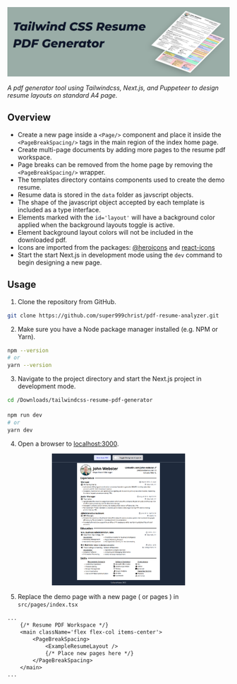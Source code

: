 ![Tailwind CSS Resume PDF Generator Banner](public/tailwindcss-resume-pdf-generator-banner.png)

*A pdf generator tool using Tailwindcss, Next.js, and Puppeteer to design resume layouts on standard A4 page.*

## Overview
- Create a new page inside a `<Page/>` component and place it inside the `<PageBreakSpacing/>` tags in the main region of the index home page.
- Create multi-page documents by adding more pages to the resume pdf workspace.
- Page breaks can be removed from the home page by removing the `<PageBreakSpacing/>` wrapper.
- The templates directory contains components used to create the demo resume.
- Resume data is stored in the `data` folder as javscript objects.
- The shape of the javascript object accepted by each template is included as a type interface.
- Elements marked with the `id='layout'` will have a background color applied when the background layouts toggle is active.
- Element background layout colors will not be included in the downloaded pdf.
- Icons are imported from the packages: [@heroicons](https://heroicons.com/) and [react-icons](https://react-icons.github.io/react-icons/)
- Start the start Next.js in development mode using the `dev` command to begin designing a new page.


## Usage

1. Clone the repository from GitHub.
```Bash
git clone https://github.com/super999christ/pdf-resume-analyzer.git
```

2. Make sure you have a Node package manager installed (e.g. NPM or Yarn).
```Bash
npm --version
# or
yarn --version
```

3. Navigate to the project directory and start the Next.js project in development mode.
```Bash
cd /Downloads/tailwindcss-resume-pdf-generator

npm run dev
# or
yarn dev
```

4. Open a browser to [localhost:3000](localhost:3000).
<p align="center">
  <img style="width: 60%; min-width: 300px;" src="public/home-page.png">
</p>

5. Replace the demo page with a new page ( or pages ) in `src/pages/index.tsx`
```tsx
...
	{/* Resume PDF Workspace */}
	<main className='flex flex-col items-center'>
		<PageBreakSpacing>
			<ExampleResumeLayout />
			{/* Place new pages here */}
		</PageBreakSpacing>
	</main>
...
```
